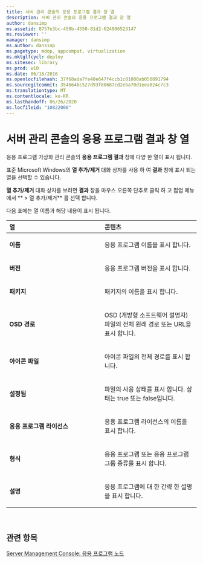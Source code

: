 ```yaml
---
title: 서버 관리 콘솔의 응용 프로그램 결과 창 열
description: 서버 관리 콘솔의 응용 프로그램 결과 창 열
author: dansimp
ms.assetid: 8757e3bc-450b-4550-81d2-624906523147
ms.reviewer: ''
manager: dansimp
ms.author: dansimp
ms.pagetype: mdop, appcompat, virtualization
ms.mktglfcycl: deploy
ms.sitesec: library
ms.prod: w10
ms.date: 06/16/2016
ms.openlocfilehash: 37f68ada7fe40e647f4ccb1c81000ab050891794
ms.sourcegitcommit: 354664bc527d93f80687cd2eba70d1eea024c7c3
ms.translationtype: MT
ms.contentlocale: ko-KR
ms.lasthandoff: 06/26/2020
ms.locfileid: "10822008"
---
```

# 서버 관리 콘솔의 응용 프로그램 결과 창 열


응용 프로그램 가상화 관리 콘솔의 **응용 프로그램 결과** 창에 다양 한 열이 표시 됩니다.

표준 Microsoft Windows의 **열 추가/제거** 대화 상자를 사용 하 여 **결과** 창에 표시 되는 열을 선택할 수 있습니다.

**열 추가/제거** 대화 상자를 보려면 **결과** 창을 마우스 오른쪽 단추로 클릭 하 고 팝업 메뉴에서 ** &gt; 열 추가/제거** 를 선택 합니다.

다음 표에는 열 이름과 해당 내용이 표시 됩니다.

<table>
<colgroup>
<col width="50%" />
<col width="50%" />
</colgroup>
<thead>
<tr class="header">
<th align="left">열</th>
<th align="left">콘텐츠</th>
</tr>
</thead>
<tbody>
<tr class="odd">
<td align="left"><p><strong>이름</strong></p></td>
<td align="left"><p>응용 프로그램 이름을 표시 합니다.</p></td>
</tr>
<tr class="even">
<td align="left"><p><strong>버전</strong></p></td>
<td align="left"><p>응용 프로그램 버전을 표시 합니다.</p></td>
</tr>
<tr class="odd">
<td align="left"><p><strong>패키지</strong></p></td>
<td align="left"><p>패키지의 이름을 표시 합니다.</p></td>
</tr>
<tr class="even">
<td align="left"><p><strong>OSD 경로</strong></p></td>
<td align="left"><p>OSD (개방형 소프트웨어 설명자) 파일의 전체 원래 경로 또는 URL을 표시 합니다.</p></td>
</tr>
<tr class="odd">
<td align="left"><p><strong>아이콘 파일</strong></p></td>
<td align="left"><p>아이콘 파일의 전체 경로를 표시 합니다.</p></td>
</tr>
<tr class="even">
<td align="left"><p><strong>설정됨</strong></p></td>
<td align="left"><p>파일의 사용 상태를 표시 합니다. 상태는 true 또는 false입니다.</p></td>
</tr>
<tr class="odd">
<td align="left"><p><strong>응용 프로그램 라이선스</strong></p></td>
<td align="left"><p>응용 프로그램 라이선스의 이름을 표시 합니다.</p></td>
</tr>
<tr class="even">
<td align="left"><p><strong>형식</strong></p></td>
<td align="left"><p>응용 프로그램 또는 응용 프로그램 그룹 종류를 표시 합니다.</p></td>
</tr>
<tr class="odd">
<td align="left"><p><strong>설명</strong></p></td>
<td align="left"><p>응용 프로그램에 대 한 간략 한 설명을 표시 합니다.</p></td>
</tr>
</tbody>
</table>

 

## 관련 항목


[Server Management Console: 응용 프로그램 노드](server-management-console-applications-node.md)

 

 





